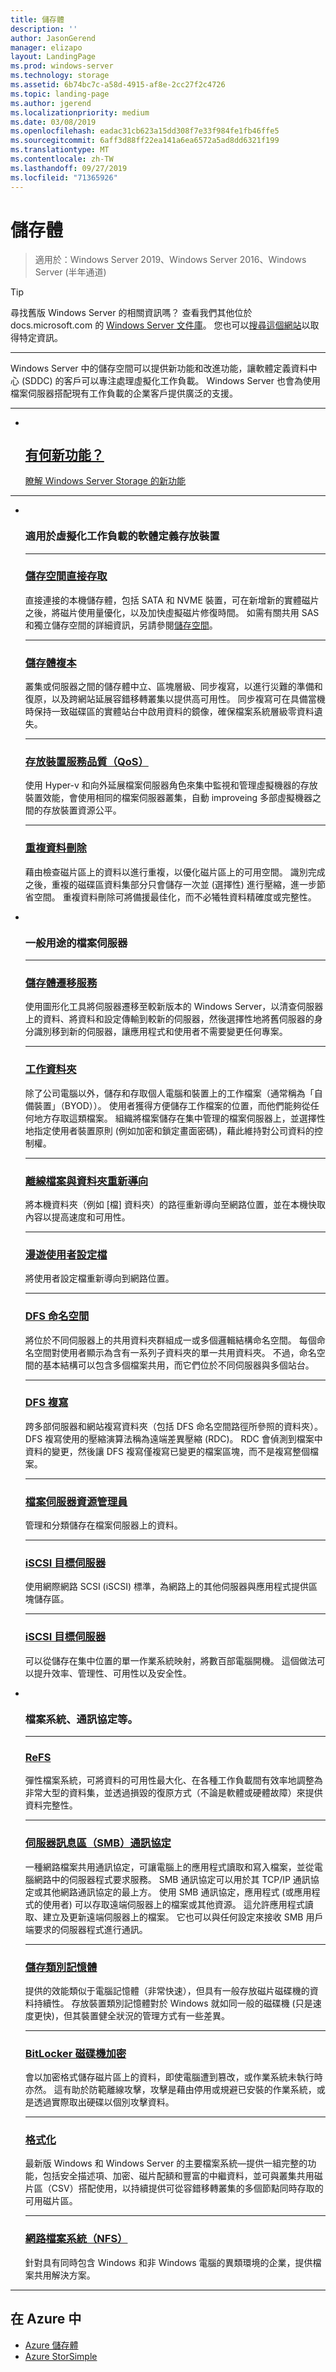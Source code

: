 ```yaml
---
title: 儲存體
description: ''
author: JasonGerend
manager: elizapo
layout: LandingPage
ms.prod: windows-server
ms.technology: storage
ms.assetid: 6b74bc7c-a58d-4915-af8e-2cc27f2c4726
ms.topic: landing-page
ms.author: jgerend
ms.localizationpriority: medium
ms.date: 03/08/2019
ms.openlocfilehash: eadac31cb623a15dd308f7e33f984fe1fb46ffe5
ms.sourcegitcommit: 6aff3d88ff22ea141a6ea6572a5ad8dd6321f199
ms.translationtype: MT
ms.contentlocale: zh-TW
ms.lasthandoff: 09/27/2019
ms.locfileid: "71365926"
---
```

# <a name="storage"></a>儲存體

>適用於：Windows Server 2019、Windows Server 2016、Windows Server (半年通道)

>[!TIP]
> 尋找舊版 Windows Server 的相關資訊嗎？ 查看我們其他位於 docs.microsoft.com 的 [Windows Server 文件庫](/previous-versions/windows/)。 您也可以[搜尋這個網站](https://docs.microsoft.com/search/index?search=Windows+Server&dataSource=previousVersions)以取得特定資訊。

<hr />
Windows Server 中的儲存空間可以提供新功能和改進功能，讓軟體定義資料中心 (SDDC) 的客戶可以專注處理虛擬化工作負載。 Windows Server 也會為使用檔案伺服器搭配現有工作負載的企業客戶提供廣泛的支援。

<hr />
<ul class="cardsF panelContent">
<li>
 <a href="whats-new-in-storage.md">
                            <div class="cardSize">
                                <div class="cardPadding">
                                    <div class="card">
                                        <div class="cardImageOuter">
                                            <div class="cardImage">
                                                <img src="../media/i-whats-new.svg" alt="" />
                                            </div>
                                        </div>
                                        <div class="cardText">
                                            <h2>有何新功能？</h2>
                                            <p>瞭解 Windows Server Storage 的新功能</p>
                                        </div>
                                    </div>
                                </div>
                            </div>
                          </a>
                        </li>
</ul>
<hr />
<ul class="cardsF panelContent">
<li>
        <div class="cardSize">
            <div class="cardPadding">
                <div class="card">
                    <div class="cardImageOuter">
                        <div class="cardImage">
                            <img src="../media/i-store.svg" alt="" />
                        </div>
                    </div>
                    <div class="cardText">
                        <h3>適用於虛擬化工作負載的軟體定義存放裝置</h3>
<HR />
                        <p><h3><a href="storage-spaces/storage-spaces-direct-overview.md">儲存空間直接存取</a></h3> 直接連接的本機儲存體，包括 SATA 和 NVME 裝置，可在新增新的實體磁片之後，將磁片使用量優化，以及加快虛擬磁片修復時間。 如需有關共用 SAS 和獨立儲存空間的詳細資訊，另請參閱<a href="storage-spaces/overview.md">儲存空間</a>。</p>
<HR />
                        <p><h3><a href="storage-replica/storage-replica-overview.md">儲存體複本</a></h3> 叢集或伺服器之間的儲存體中立、區塊層級、同步複寫，以進行災難的準備和復原，以及跨網站延展容錯移轉叢集以提供高可用性。 同步複寫可在具備當機時保持一致磁碟區的實體站台中啟用資料的鏡像，確保檔案系統層級零資料遺失。</p>
<HR />
                        <p><h3><a href="storage-qos/storage-qos-overview.md">存放裝置服務品質（QoS）</a></h3> 使用 Hyper-v 和向外延展檔案伺服器角色來集中監視和管理虛擬機器的存放裝置效能，會使用相同的檔案伺服器叢集，自動 improveing 多部虛擬機器之間的存放裝置資源公平。</p>
<HR />
                        <p><h3><a href="data-deduplication/overview.md">重複資料刪除</a></h3> 藉由檢查磁片區上的資料以進行重複，以優化磁片區上的可用空間。 識別完成之後，重複的磁碟區資料集部分只會儲存一次並 (選擇性) 進行壓縮，進一步節省空間。 重複資料刪除可將備援最佳化，而不必犧牲資料精確度或完整性。</p>
                    </div>
                </div>
            </div>
        </div>
    </li>
<li>
        <div class="cardSize">
            <div class="cardPadding">
                <div class="card">
                    <div class="cardImageOuter">
                        <div class="cardImage">
                            <img src="../media/i-store.svg" alt="" />
                        </div>
                    </div>
                    <div class="cardText">
                        <h3>一般用途的檔案伺服器</h3>
<HR />
                        <p><h3><a href="storage-migration-service/overview.md">儲存體遷移服務</a></h3>使用圖形化工具將伺服器遷移至較新版本的 Windows Server，以清查伺服器上的資料、將資料和設定傳輸到較新的伺服器，然後選擇性地將舊伺服器的身分識別移到新的伺服器，讓應用程式和使用者不需要變更任何專案。</p>
<HR />
                        <p><h3><a href="work-folders/work-folders-overview.md">工作資料夾</a></h3> 除了公司電腦以外，儲存和存取個人電腦和裝置上的工作檔案（通常稱為「自備裝置」（BYOD））。 使用者獲得方便儲存工作檔案的位置，而他們能夠從任何地方存取這類檔案。 組織將檔案儲存在集中管理的檔案伺服器上，並選擇性地指定使用者裝置原則 (例如加密和鎖定畫面密碼)，藉此維持對公司資料的控制權。</p>
<HR />
                        <p><h3><a href="folder-redirection/folder-redirection-rup-overview.md">離線檔案與資料夾重新導向</a></h3> 將本機資料夾（例如 [檔] 資料夾）的路徑重新導向至網路位置，並在本機快取內容以提高速度和可用性。</p>
<HR />
                        <p><h3><a href="folder-redirection/deploy-roaming-user-profiles.md">漫遊使用者設定檔</a></h3> 將使用者設定檔重新導向到網路位置。</p>
<HR />
                        <p><h3><a href="dfs-namespaces/dfs-overview.md">DFS 命名空間</a></h3> 將位於不同伺服器上的共用資料夾群組成一或多個邏輯結構命名空間。 每個命名空間對使用者顯示為含有一系列子資料夾的單一共用資料夾。 不過，命名空間的基本結構可以包含多個檔案共用，而它們位於不同伺服器與多個站台。</p>
<HR />
                        <p><h3><a href="dfs-replication/dfsr-overview.md">DFS 複寫</a></h3> 跨多部伺服器和網站複寫資料夾（包括 DFS 命名空間路徑所參照的資料夾）。 DFS 複寫使用的壓縮演算法稱為遠端差異壓縮 (RDC)。 RDC 會偵測到檔案中資料的變更，然後讓 DFS 複寫僅複寫已變更的檔案區塊，而不是複寫整個檔案。</p>
<HR />
                        <p><h3><a href="fsrm/fsrm-overview.md">檔案伺服器資源管理員</a></h3> 管理和分類儲存在檔案伺服器上的資料。<p>
<HR />
                        <p><h3><a href="iscsi/iscsi-target-server.md">iSCSI 目標伺服器</a></h3> 使用網際網路 SCSI (iSCSI) 標準，為網路上的其他伺服器與應用程式提供區塊儲存區。</p>
<HR />
                       <p><h3><a href="iscsi/iscsi-boot-overview.md">iSCSI 目標伺服器</a></h3> 可以從儲存在集中位置的單一作業系統映射，將數百部電腦開機。 這個做法可以提升效率、管理性、可用性以及安全性。</p>
                    </div>
                </div>
            </div>
        </div>
    </li>
<li>
        <div class="cardSize">
            <div class="cardPadding">
                <div class="card">
                    <div class="cardImageOuter">
                        <div class="cardImage">
                            <img src="../media/i-store.svg" alt="" />
                        </div>
                    </div>
                    <div class="cardText">
                        <h3>檔案系統、通訊協定等。</h3>
<HR />
                        <p><h3><a href="refs/refs-overview.md">ReFS</a></h3> 彈性檔案系統，可將資料的可用性最大化、在各種工作負載間有效率地調整為非常大型的資料集，並透過損毀的復原方式（不論是軟體或硬體故障）來提供資料完整性。<p>
<HR />
                        <p><h3><a href="file-server/file-server-smb-overview.md">伺服器訊息區（SMB）通訊協定</a></h3> 一種網路檔案共用通訊協定，可讓電腦上的應用程式讀取和寫入檔案，並從電腦網路中的伺服器程式要求服務。 SMB 通訊協定可以用於其 TCP/IP 通訊協定或其他網路通訊協定的最上方。 使用 SMB 通訊協定，應用程式 (或應用程式的使用者) 可以存取遠端伺服器上的檔案或其他資源。 這允許應用程式讀取、建立及更新遠端伺服器上的檔案。 它也可以與任何設定來接收 SMB 用戶端要求的伺服器程式進行通訊。<p>
<HR />
                        <p><h3><a href="storage-spaces/Storage-class-memory-health.md">儲存類別記憶體</a></h3> 提供的效能類似于電腦記憶體（非常快速），但具有一般存放磁片磁碟機的資料持續性。 存放裝置類別記憶體對於 Windows 就如同一般的磁碟機 (只是速度更快)，但其裝置健全狀況的管理方式有一些差異。<p>
<HR />
                        <p><h3><a href="https://technet.microsoft.com/library/cc766295(v=ws.10).aspx">BitLocker 磁碟機加密</a></h3> 會以加密格式儲存磁片區上的資料，即使電腦遭到篡改，或作業系統未執行時亦然。 這有助於防範離線攻擊，攻擊是藉由停用或規避已安裝的作業系統，或是透過實際取出硬碟以個別攻擊資料。<p>
<HR />
                        <p><h3><a href="https://technet.microsoft.com/library/dn466522(v=ws.11).aspx">格式化</a></h3> 最新版 Windows 和 Windows Server 的主要檔案系統—提供一組完整的功能，包括安全描述項、加密、磁片配額和豐富的中繼資料，並可與叢集共用磁片區（CSV）搭配使用，以持續提供可從容錯移轉叢集的多個節點同時存取的可用磁片區。<p>
<HR />
                        <p><h3><a href="https://technet.microsoft.com/library/jj592688(v=ws.11).aspx">網路檔案系統（NFS）</a></h3> 針對具有同時包含 Windows 和非 Windows 電腦的異類環境的企業，提供檔案共用解決方案。<p>
                    </div>
                </div>
            </div>
        </div>
    </li>
</ul>

---


## <a name="in-azure"></a>在 Azure 中

* [Azure 儲存體](https://azure.microsoft.com/documentation/services/storage/)
* [Azure StorSimple](https://www.microsoft.com/en-us/cloud-platform/azure-storsimple)
